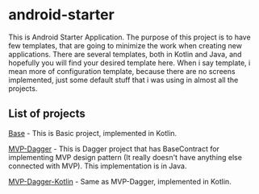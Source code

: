 # android-starter

This is Android Starter Application. The purpose of this project is to have few templates, that are going to minimize the work when creating new applications. There are several templates, both in Kotlin and Java, and hopefully you will find your desired template here. When i say template, i mean more of configuration template, because there are no screens implemented, just some default stuff that i was using in almost all the projects.

## List of projects

[Base](https://github.com/elvedroid/android-starter/tree/base) - This is Basic project, implemented in Kotlin.

[MVP-Dagger](https://github.com/elvedroid/android-starter/tree/mvp-dagger) - This is Dagger project that has BaseContract for implementing MVP design pattern (It really doesn't have anything else connected with MVP). This implementation is in Java.

[MVP-Dagger-Kotlin](https://github.com/elvedroid/android-starter/tree/mvp-dagger-kotlin) - Same as MVP-Dagger, implemented in Kotlin.
